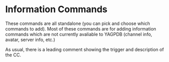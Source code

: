 # Information Commands

These commands are all standalone (you can pick and choose which commands to add).
Most of these commands are for adding information commands which are not currently avaliable to YAGPDB (channel info, avatar, server info, etc.)

As usual, there is a leading comment showing the trigger and description of the CC.
